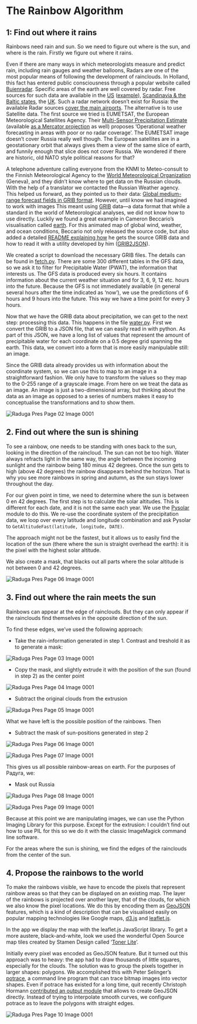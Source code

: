 # The Rainbow Algorithm

## 1: Find out where it rains

Rainbows need rain and sun. So we need to figure out where is the sun, and where is the rain. Firstly we figure out where it rains.

Even if there are many ways in which meteorologists measure and predict rain, including rain gauges and weather balloons, Radars are one of the most popular means of following the development of rainclouds. In Holland, this fact has entered public consciousness through a popular website called [Buienradar][0]. Specific areas of the earth are well covered by radar. Free sources for such data are available in the [US][1] ([example][2]), [Scandinavia & the Baltic states][3], the [UK][4]. Such a radar network doesn’t exist for Russia: the available Radar sources [cover the main airports][5]. The alternative is to use Satellite data. The first source we tried is EUMETSAT, the European Meteorological Satellites Agency. Their [Multi-Sensor Precipitation Estimate][6] (available [as a Mercator projection][7] as well) proposes ‘Operational weather forecasting in areas with poor or no radar coverage’. The EUMETSAT image doesn’t cover Russia really well though. The European satellites are in a geostationary orbit that always gives them a view of the same slice of earth, and funnily enough that slice does not cover Russia. We wondered if there are historic, old NATO style political reasons for that?

A telephone adventure calling everyone from the KNMI to Meteo-consult to the Finnish Meteorological Agency to the [World Meteorological Organization][8] (Geneva), and they didn’t know where to get data on the Russian clouds. With the help of a translator we contacted the Russian Weather agency. This helped us forward, as they pointed us to their data: [Global medium-range forecast fields in GRIB format][9]. However, until know we had imagined to work with images  This meant using [GRIB][10] data—a data format that while a standard in the world of Meteorological analyses, we did not know how to use directly. Luckily we found a great example in Cameron Beccario’s visualisation called [earth][11]. For this animated map of global wind, weather, and ocean conditions, Beccario not only released the source code, but also added a detailed [README explaining how][12] he gets the source GRIB data and how to read it with a utility developed by him ([GRIB2JSON][13]).

We created a script to download the necessary GRIB files. The details can be found in [fetch.py][14]. There are some 300 different tables in the GFS data, so we ask it to filter for Precipitable Water (PWAT), the information that interests us. The GFS data is produced every six hours. It contains information about the current weather situation and for 3, 6, 9, 12 etc. hours into the future. Because the GFS is not immediately available (in general several hours after the time indicated as ‘now’), we use the predictions of 6 hours and 9 hours into the future. This way we have a time point for every 3 hours.

Now that we have the GRIB data about precipitation, we can get to the next step: processing this data. This happens in the file [water.py][15]. First we convert the GRIB to a JSON file, that we can easily read in with python. As part of this JSON, we have a long list of values that represent the amount of precipitable water for each coordinate on a 0.5 degree grid spanning the earth. This data, we convert into a form that is more easily manipulable still: an image.

Since the GRIB data already provides us with information about the coordinate system, so we can use this to map to an image in a straightforward fashion. We only have to transform the values so they map to the 0-255 range of a grayscale image. From here on we treat the data as an image. An image is just a two-dimensional array, but thinking about the data as an image as opposed to a series of numbers makes it easy to conceptualise the transformations and to show them.

![Raduga Pres Page 02 Image 0001](iceberg/raduga_pres_Page_02_Image_0001.png)

## 2. Find out where the sun is shining

To see a rainbow, one needs to be standing with ones back to the sun, looking in the direction of the raincloud. The sun can not be too high. Water always refracts light in the same way, the angle between the incoming sunlight and the rainbow being 180 minus 42 degrees. Once the sun gets to high (above 42 degrees) the rainbow disappears behind the horizon. That is why you see more rainbows in spring and autumn, as the sun stays lower throughout the day.

For our given point in time, we need to determine where the sun is between 0 en 42 degrees. The first step is to calculate the solar altitudes. This is different for each date, and it is not the same each year. We use the [Pysolar][16] module to do this. We re-use the coordinate system of the precipitation data, we loop over every latitude and longitude combination and ask Pysolar to `GetAltitudeFast(latitude, longitude, DATE)`.

The approach might not be the fastest, but it allows us to easily find the location of the sun (there where the sun is straight overhead the earth): it is the pixel with the highest solar altitude.

We also create a mask, that blacks out all parts where the solar altitude is not between 0 and 42 degrees.

![Raduga Pres Page 06 Image 0001](iceberg/raduga_pres_Page_06_Image_0001.png)

## 3. Find out where the rain meets the sun

Rainbows can appear at the edge of rainclouds. But they can only appear if the rainclouds find themselves in the opposite direction of the sun.

To find these edges, we’ve used the following approach:

- Take the rain-information generated in step 1. Contrast and treshold it as to generate a mask:

![Raduga Pres Page 03 Image 0001](iceberg/raduga_pres_Page_03_Image_0001.png)

- Copy the mask, and slightly extrude it with the position of the sun (found in step 2) as the center point

![Raduga Pres Page 04 Image 0001](iceberg/raduga_pres_Page_04_Image_0001.png)

- Subtract the original clouds from the extrusion

![Raduga Pres Page 05 Image 0001](iceberg/raduga_pres_Page_05_Image_0001.png)

What we have left is the possible position of the rainbows. Then

- Subtract the mask of sun-positions generated in step 2

![Raduga Pres Page 06 Image 0001](iceberg/raduga_pres_Page_06_Image_0001.png)

![Raduga Pres Page 07 Image 0001](iceberg/raduga_pres_Page_07_Image_0001.png)

This gives us all possible rainbow-areas on earth. For the purposes of Радуга, we:

- Mask out Russia

![Raduga Pres Page 08 Image 0001](iceberg/raduga_pres_Page_08_Image_0001.png)

![Raduga Pres Page 09 Image 0001](iceberg/raduga_pres_Page_09_Image_0001.png)

Because at this point we are manipulating images, we can use the Python Imaging Library for this purpose. Except for the extrusion: I couldn’t find out how to use PIL for this so we do it with the classic ImageMagick command line software.

For the areas where the sun is shining, we find the edges of the rainclouds from the center of the sun.

## 4. Propose the rainbows to the world

To make the rainbows visible, we have to encode the pixels that represent rainbow areas so that they can be displayed on an existing map. The layer of the rainbows is projected over another layer, that of the clouds, for which we also know the pixel locations. We do this by encoding them as [GeoJSON][17] features, which is a kind of description that can be visualised easily on popular mapping technologies like Google maps, [d3.js][18] and [leaflet.js][19].

In the app we display the map with the leaflet.js JavaScript library. To get a more austere, black-and-white, look we used the wonderful Open Source map tiles created by Stamen Design called ‘[Toner Lite][20]’.

Initially every pixel was encoded as GeoJSON feature. But it turned out this approach was to heavy: the app had to draw thousands of little squares, especially for the clouds. The solution was to group the pixels together in larger shapes: polygons. We accomplished this with Peter Selinger’s [potrace][21], a command line program that can trace bitmap images into vector shapes. Even if potrace has existed for a long time, quit recently Christoph Hormann [contributed an output module][22] that allows to create GeoJSON directly. Instead of trying to interpolate smooth curves, we configure potrace as to leave the polygons with straight edges.

![Raduga Pres Page 10 Image 0001](iceberg/raduga_pres_Page_10_Image_0001.png)


[0]: http://www.buienradar.nl/ "Buienradar.nl - Weer - Actuele neerslag, weerbericht, weersverwachting, sneeuwradar en satellietbeelden"
[1]: http://mesonet.agron.iastate.edu/ogc/ "IEM :: Open GIS Consortium Web Services"
[2]: http://mesonet.agron.iastate.edu/ogc/googlemaps_v3.html "Google Maps JavaScript API v3 Example: Map Simple"
[3]: http://www.yr.no/kart/#lat=65.00146&amp;lon=19.54158&amp;zoom=3&amp;laga=radar&amp;proj=3575 "Kart – yr.no"
[4]: http://www.metoffice.gov.uk/datapoint/product/rainfall-radar-map-layer "Rainfall radar map layer - Met Office"
[5]: http://meteoinfo.by/radar/
[6]: http://oiswww.eumetsat.org/IPPS/html/MSG/PRODUCTS/MPE/index.htm "EUMETSAT IPPS animation - Meteosat 0 degree Visualised Products Multi-Sensor Precipitation Estimate"
[7]: https://maps.google.be/maps?q=http://oiswww.eumetsat.org/IPPS/html/GE/EUM.kml&amp;output=classic&amp;dg=feature
[8]: https://www.wmo.int/pages/index_en.html
[9]: http://wmc.meteoinfo.ru/Forecast_GRIB "Global medium-range forecast fields in GRIB format"
[10]: http://en.wikipedia.org/wiki/GRIB "GRIB - Wikipedia, the free encyclopedia"
[11]: http://earth.nullschool.net/ "earth :: an animated map of global wind, weather, and ocean conditions"
[12]: https://github.com/cambecc/earth#getting-weather-data
[13]: https://github.com/cambecc/grib2json
[14]: https://github.com/codingisacopingstrategy/raduga-server/blob/master/fetch.py
[15]: https://github.com/codingisacopingstrategy/raduga-server/blob/master/water.py
[16]: http://pysolar.org/ "Pysolar: staring directly at the sun since 2007"
[17]: http://geojson.org/ "GeoJSON"
[18]: http://d3js.org/
[19]: http://leafletjs.com/ "Leaflet - a JavaScript library for mobile-friendly maps"
[20]: http://maps.stamen.com/toner-lite/#16/48.8592/2.3703 "maps.stamen.com / toner-lite"
[21]: http://potrace.sourceforge.net/ "Peter Selinger: Potrace"
[22]: http://blog.imagico.de/new-potrace-version-with-geojson-backend/ "new potrace version with GeoJSON backend | Imagico.de"



